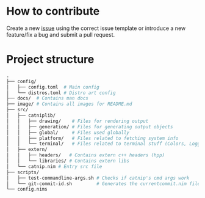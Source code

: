 # How to contribute
Create a new [issue](https://github.com/iinsertNameHere/catnip/issues) using the correct issue template or introduce a new feature/fix a bug and submit a pull request.

# Project structure
```graphql
.
├── config/
│   ├── config.toml  # Main config
│   └── distros.toml # Distro art config
├── docs/  # Contains man docs
├── image/ # Contains all images for README.md
├── src/
│   ├── catniplib/
│   │   ├── drawing/    # Files for rendering output
│   │   ├── generation/ # Files for generating output objects
│   │   ├── global/     # Files used globally
│   │   ├── platform/   # Files related to fetching system info
│   │   └── terminal/   # Files related to terminal stuff (Colors, Logging)
│   ├── extern/
│   │   ├── headers/   # Contains extern c++ headers (hpp)
│   │   └── libraries/ # Contains extern libs
│   └── catnip.nim # Entry src file
├── scripts/
│   ├── test-commandline-args.sh # Checks if catnip's cmd args work
│   └── git-commit-id.sh         # Generates the currentcommit.nim file
└── config.nims
```
